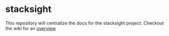 # stacksight

This repository will centralize the docs for the stacksight project.
Checkout the wiki for an [overview](https://github.com/stacksight/stacksight/wiki)

